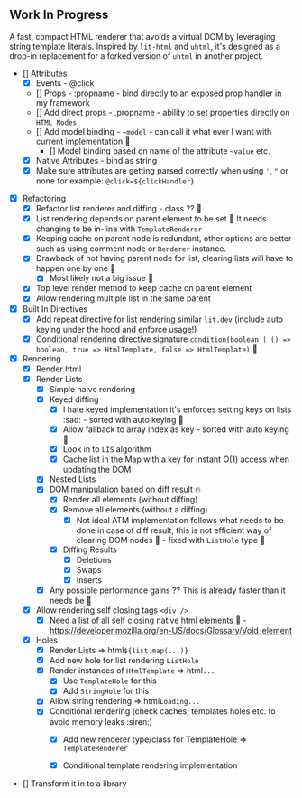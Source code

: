 ## Work In Progress

A fast, compact HTML renderer that avoids a virtual DOM by leveraging string template literals. Inspired by `lit-html` and `uhtml`, it's designed as a drop-in replacement for a forked version of `uhtml` in another project.

- [] Attributes
    - [x] Events - @click
    - [] Props - :propname - bind directly to an exposed prop handler in my framework
    - [] Add direct props - .propname - ability to set properties directly on `HTML Nodes`
    - [] Add model binding - `~model` - can call it what ever I want with current implementation :tada:
        - [] Model binding based on name of the attribute `~value` etc.
    - [x] Native Attributes - bind as string
    - [x] Make sure attributes are getting parsed correctly when using `'`, `"` or none for example: `@click=${clickHandler}`

- [x] Refactoring
    - [x] Refactor list renderer and diffing - class ?? :thinking:
    - [x] List rendering depends on parent element to be set :thinking: It needs changing to be in-line with `TemplateRenderer`
    - [x] Keeping cache on parent node is redundant, other options are better such as using comment node or `Renderer` instance.
    - [x] Drawback of not having parent node for list, clearing lists will have to happen one by one :thinking:
        - [x] Most likely not a big issue :thinking:
    - [x] Top level render method to keep cache on parent element
    - [x] Allow rendering multiple list in the same parent

- [x] Built In Directives
    - [x] Add repeat directive for list rendering similar `lit.dev` (include auto keying under the hood and enforce usage!)
    - [x] Conditional rendering directive signature `condition(boolean | () => boolean, true => HtmlTemplate, false => HtmlTemplate)` :thinking: 

- [x] Rendering
    - [x] Render html
    - [x] Render Lists
        - [x] Simple naive rendering
        - [x] Keyed diffing
            - [x] I hate keyed implementation it's enforces setting keys on lists :sad: - sorted with auto keying :tada:
            - [x] Allow fallback to array index as key - sorted with auto keying :tada:
            - [x] Look in to `LIS` algorithm
            - [x] Cache list in the Map with a key for instant O(1) access when updating the DOM
        - [x] Nested Lists
        - [x] DOM manipulation based on diff result :fire:
            - [x] Render all elements (without diffing)
            - [x] Remove all elements (without a diffing)
                - [x] Not ideal ATM implementation follows what needs to be done in case of diff result, this is not efficient way of clearing DOM nodes :thinking: - fixed with `ListHole` type :tada:
            - [x] Diffing Results
                - [x] Deletions
                - [x] Swaps
                - [x] Inserts
        - [x] Any possible performance gains ?? This is already faster than it needs be :thinking:

    - [x] Allow rendering self closing tags `<div />`
        - [x] Need a list of all self closing native html elements :thinking: - https://developer.mozilla.org/en-US/docs/Glossary/Void_element
    - [x] Holes
        - [x] Render Lists => html`${list.map(...)}`
        - [x] Add new hole for list rendering `ListHole`
        - [x] Render instances of `HtmlTemplate` => html`...`
            - [x] Use `TemplateHole` for this
            - [x] Add `StringHole` for this
        - [x] Allow string rendering => html`Loading...`
        - [x] Conditional rendering (check caches, templates holes etc. to avoid memory leaks :siren:)
            - [x] Add new renderer type/class for TemplateHole => `TemplateRenderer`
            - [x] Conditional template rendering implementation 


- [] Transform it in to a library
